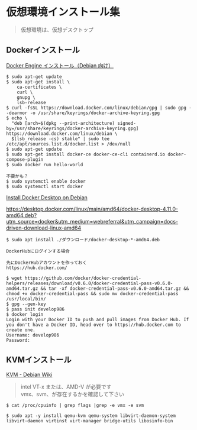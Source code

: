 # 仮想環境インストール集

> 仮想環境は、仮想デスクトップ  
> 

## Dockerインストール

[Docker Engine インストール（Debian 向け）](https://matsuand.github.io/docs.docker.jp.onthefly/engine/install/debian/)

```
$ sudo apt-get update
$ sudo apt-get install \
    ca-certificates \
    curl \
    gnupg \
    lsb-release
$ curl -fsSL https://download.docker.com/linux/debian/gpg | sudo gpg --dearmor -o /usr/share/keyrings/docker-archive-keyring.gpg
$ echo \
  "deb [arch=$(dpkg --print-architecture) signed-by=/usr/share/keyrings/docker-archive-keyring.gpg] https://download.docker.com/linux/debian \
  $(lsb_release -cs) stable" | sudo tee /etc/apt/sources.list.d/docker.list > /dev/null
$ sudo apt-get update
$ sudo apt-get install docker-ce docker-ce-cli containerd.io docker-compose-plugin
$ sudo docker run hello-world

不要かも？
$ sudo systemctl enable docker
$ sudo systemctl start docker
```

[Install Docker Desktop on Debian](https://docs.docker.com/desktop/install/debian/)

https://desktop.docker.com/linux/main/amd64/docker-desktop-4.11.0-amd64.deb?utm_source=docker&utm_medium=webreferral&utm_campaign=docs-driven-download-linux-amd64

```
$ sudo apt install ./ダウンロード/docker-desktop-*-amd64.deb

DockerHubにログインする場合

先にDockerHubアカウントを作っておく
https://hub.docker.com/

$ wget https://github.com/docker/docker-credential-helpers/releases/download/v0.6.0/docker-credential-pass-v0.6.0-amd64.tar.gz && tar -xf docker-credential-pass-v0.6.0-amd64.tar.gz && chmod +x docker-credential-pass && sudo mv docker-credential-pass /usr/local/bin/
$ gpg --gen-key
$ pass init develop986
$ docker login
Login with your Docker ID to push and pull images from Docker Hub. If you don't have a Docker ID, head over to https://hub.docker.com to create one.
Username: develop986
Password: 
```

## KVMインストール

[KVM - Debian Wiki](https://wiki.debian.org/KVM#Installation)

> intel VT-x または、AMD-V が必要です  
> vmx、svm、が存在するかを確認して下さい

```
$ cat /proc/cpuinfo | grep flags |grep -e vmx -e svm

$ sudo apt -y install qemu-kvm qemu-system libvirt-daemon-system libvirt-daemon virtinst virt-manager bridge-utils libosinfo-bin
```